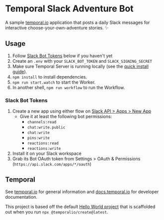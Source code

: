 # Temporal Slack Adventure Bot

A sample [temporal.io](https://temporal.io/) application that posts a daily Slack messages for interactive choose-your-own-adventure stories. ✨

## Usage

1. Follow [Slack Bot Tokens](#slack-bot-tokens) below if you haven't yet
1. Create an `.env` with your `SLACK_BOT_TOKEN` and `SLACK_SIGNING_SECRET`
1. Make sure Temporal Server is running locally (see the [quick install guide](https://docs.temporal.io/docs/server/quick-install)).
1. `npm install` to install dependencies.
1. `npm run start.watch` to start the Worker.
1. In another shell, `npm run workflow` to run the Workflow.

### Slack Bot Tokens

1. Create a new app using either flow on [Slack API > Apps > New App](https://api.slack.com/apps?new_app)
   - Give it at least the following bot permissions:
     - `channels:read`
     - `chat:write.public`
     - `chat:write`
     - `pins:write`
     - `reactions:read`
     - `reactions:write`
1. Install it on your Slack workspace
1. Grab its Bot OAuth token from Settings > OAuth & Permissions (`https://api.slack.com/apps/*/oauth`)

## Temporal

See [temporal.io](https://temporal.io) for general information and [docs.temporal.io](https://docs.temporal.io) for developer documentation.

This project is based off the default [Hello World project](https://docs.temporal.io/docs/typescript/hello-world/) that is scaffolded out when you run `npx @temporalio/create@latest`.
